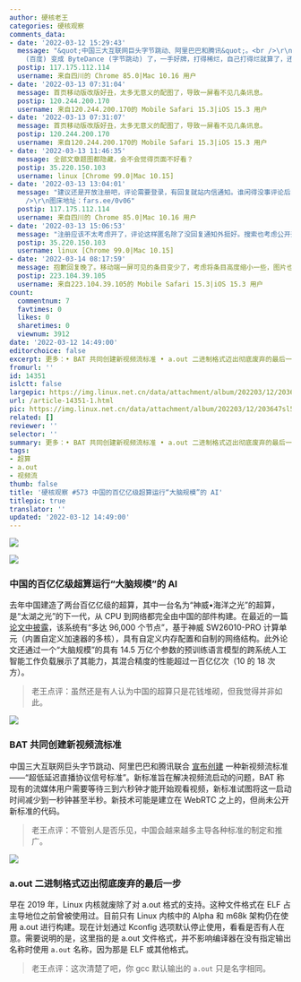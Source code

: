 ```yaml
---
author: 硬核老王
categories: 硬核观察
comments_data:
- date: '2022-03-12 15:29:43'
  message: "&quot;中国三大互联网巨头字节跳动、阿里巴巴和腾讯&quot;。<br />\r\n<br />\r\n哈哈哈哈，BAT 的【B】由 Baidu
    (百度) 变成 ByteDance (字节跳动) 了，一手好牌，打得稀烂，自己打得烂就算了，还恶心用户 (当然，另外几家也一样)。"
  postip: 117.175.112.114
  username: 来自四川的 Chrome 85.0|Mac 10.16 用户
- date: '2022-03-13 07:31:04'
  message: 首页移动版改版好丑，太多无意义的配图了，导致一屏看不见几条讯息。
  postip: 120.244.200.170
  username: 来自120.244.200.170的 Mobile Safari 15.3|iOS 15.3 用户
- date: '2022-03-13 07:31:07'
  message: 首页移动版改版好丑，太多无意义的配图了，导致一屏看不见几条讯息。
  postip: 120.244.200.170
  username: 来自120.244.200.170的 Mobile Safari 15.3|iOS 15.3 用户
- date: '2022-03-13 11:46:35'
  message: 全部文章题图都隐藏，会不会觉得页面不好看？
  postip: 35.220.150.103
  username: linux [Chrome 99.0|Mac 10.15]
- date: '2022-03-13 13:04:01'
  message: "建议还是开放注册吧，评论需要登录，有回复就站内信通知。谁闲得没事评论后，等几小时再来看一眼。<br />\r\n<br />\r\n这次改版，我个人不太喜欢，看着太乱了。题图又占空间。我比较喜欢下面这个样子的：<br
    />\r\n图床地址：fars.ee/0v06"
  postip: 117.175.112.114
  username: 来自四川的 Chrome 85.0|Mac 10.16 用户
- date: '2022-03-13 15:06:53'
  message: "注册应该不太考虑开了，评论这样匿名除了没回复通知外挺好。搜索也考虑公开开放，而不需要有用户登录。<br />\r\n关于移动版界面，确实有这个问题，我看看如何改进。谢谢提议。"
  postip: 35.220.150.103
  username: linux [Chrome 99.0|Mac 10.15]
- date: '2022-03-14 08:17:59'
  message: 抱歉回复晚了。移动端一屏可见的条目变少了，考虑将条目高度缩小一些，图片也是。我是支持改版的。
  postip: 223.104.39.105
  username: 来自223.104.39.105的 Mobile Safari 15.3|iOS 15.3 用户
count:
  commentnum: 7
  favtimes: 0
  likes: 0
  sharetimes: 0
  viewnum: 3912
date: '2022-03-12 14:49:00'
editorchoice: false
excerpt: 更多：• BAT 共同创建新视频流标准 • a.out 二进制格式迈出彻底废弃的最后一步
fromurl: ''
id: 14351
islctt: false
largepic: https://img.linux.net.cn/data/attachment/album/202203/12/203647sl5wwylhlwplol6l.jpg
url: /article-14351-1.html
pic: https://img.linux.net.cn/data/attachment/album/202203/12/203647sl5wwylhlwplol6l.jpg.thumb.jpg
related: []
reviewer: ''
selector: ''
summary: 更多：• BAT 共同创建新视频流标准 • a.out 二进制格式迈出彻底废弃的最后一步
tags:
- 超算
- a.out
- 视频流
thumb: false
title: '硬核观察 #573 中国的百亿亿级超算运行“大脑规模”的 AI'
titlepic: true
translator: ''
updated: '2022-03-12 14:49:00'
---
```


![](/data/attachment/album/202203/12/203647sl5wwylhlwplol6l.jpg)


![](/data/attachment/album/202203/12/144841v8j79l955jjdkpb6.jpg)


### 中国的百亿亿级超算运行“大脑规模”的 AI


去年中国建造了两台百亿亿级的超算，其中一台名为“神威•海洋之光”的超算，是“太湖之光”的下一代，从 CPU 到网络都完全由中国的部件构建。在最近的一篇 [论文中披露](https://www.theregister.com/2022/03/11/china_exascale_sunway_ai/)，该系统有“多达 96,000 个节点”，基于神威 SW26010-PRO 计算单元（内置自定义加速器的多核），具有自定义内存配置和自制的网络结构。此外论文还通过一个“大脑规模”的具有 14.5 万亿个参数的预训练语言模型的跨系统人工智能工作负载展示了其能力，其混合精度的性能超过一百亿亿次（10 的 18 次方）。



> 
> 老王点评：虽然还是有人认为中国的超算只是花钱堆砌，但我觉得并非如此。
> 
> 
> 


![](/data/attachment/album/202203/12/144903go7n505grujhggnv.jpg)


### BAT 共同创建新视频流标准


中国三大互联网巨头字节跳动、阿里巴巴和腾讯联合 [宣布创建](https://www.theregister.com/2022/03/11/bytedance_alibaba_tencent_video_standard/) 一种新视频流标准——“超低延迟直播协议信号标准”。新标准旨在解决视频流启动的问题，BAT 称现有的流媒体用户需要等待三到六秒钟才能开始观看视频，新标准试图将这一启动时间减少到一秒钟甚至半秒。新技术可能是建立在 WebRTC 之上的，但尚未公开新标准的代码。



> 
> 老王点评：不管别人是否乐见，中国会越来越多主导各种标准的制定和推广。
> 
> 
> 


![](/data/attachment/album/202203/12/144922adpdygce0q6q0d56.jpg)


### a.out 二进制格式迈出彻底废弃的最后一步


早在 2019 年，Linux 内核就废除了对 a.out 格式的支持。这种文件格式在 ELF 占主导地位之前曾被使用过。目前只有 Linux 内核中的 Alpha 和 m68k 架构仍在使用 a.out 进行构建。现在计划通过 Kconfig 选项默认停止使用，看看是否有人在意。需要说明的是，这里指的是 a.out 文件格式，并不影响编译器在没有指定输出名称时使用 `a.out` 名称，因为那是 ELF 或其他格式。



> 
> 老王点评：这次清楚了吧，你 gcc 默认输出的 `a.out` 只是名字相同。
> 
> 
>